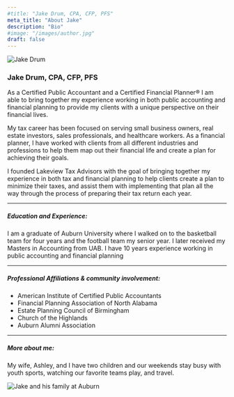```yaml
---
#title: "Jake Drum, CPA, CFP, PFS"
meta_title: "About Jake"
description: "Bio"
#image: "/images/author.jpg"
draft: false
---
```

![Jake Drum](/images/author.jpg)
### Jake Drum, CPA, CFP, PFS
As a Certified Public Accountant and a Certified Financial Planner®  I am able to bring together my experience working in both public accounting and financial planning to provide my clients with a unique perspective on their financial lives.

My tax career has been focused on serving small business owners, real estate investors, sales professionals, and healthcare workers. As a financial planner, I have worked with clients from all different industries and professions to help them map out their financial life and create a plan for achieving their goals. 

I founded Lakeview Tax Advisors with the goal of bringing together my experience in both tax and financial planning to help clients create a plan to minimize their taxes, and assist them with implementing that plan all the way through the process of preparing their tax return each year. 

<hr>

##### Education and Experience:
I am a graduate of Auburn University where I walked on to the basketball team for four years and the football team my senior year. I later received my Masters in Accounting from UAB. I have 10 years experience working in public accounting and financial planning

<hr>

##### Professional Affiliations & community involvement:
- American Institute of Certified Public Accountants
- Financial Planning Association of North Alabama
- Estate Planning Council of Birmingham
- Church of the Highlands
- Auburn Alumni Association

<hr>

##### More about me:
My wife, Ashley, and I have two children and our weekends stay busy with youth sports, watching our favorite teams play, and travel. 

![Jake and his family at Auburn](/images/family.jpg)


